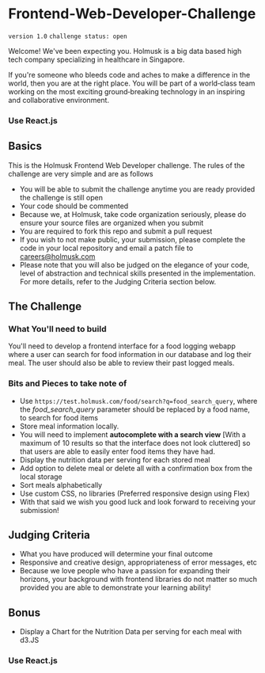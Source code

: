 # Frontend-Web-Developer-Challenge

`version 1.0`
`challenge status: open`

Welcome! We've been expecting you. Holmusk is a big data based high tech company specializing in healthcare in Singapore.

If you're someone who bleeds code and aches to make a difference in the world, then you are at the right place. You will be part of a world‑class team working on the most exciting ground‑breaking technology in an inspiring and collaborative environment.

### Use React.js

## Basics

This is the Holmusk Frontend Web Developer challenge. The rules of the challenge are very simple and are as follows

* You will be able to submit the challenge anytime you are ready provided the challenge is still open
* Your code should be commented
* Because we, at Holmusk, take code organization seriously, please do ensure your source files are organized when you submit
* You are required to fork this repo and submit a pull request
* If you wish to not make public, your submission, please complete the code in your local repository and email a patch file to careers@holmusk.com
* Please note that you will also be judged on the elegance of your code, level of abstraction and technical skills presented in the implementation. For more details, refer to the Judging Criteria section below.

## The Challenge 

### What You'll need to build

You'll need to develop a frontend interface for a food logging webapp where a user can search for food information in our database and log their meal. The user should also be able to review their past logged meals.

### Bits and Pieces to take note of
* Use `https://test.holmusk.com/food/search?q=food_search_query`, where the *food_search_query* parameter should be replaced by a food name, to search for food items
* Store meal information locally.
* You will need to implement **autocomplete with a search view** [With a maximum of 10 results so that the interface does not look cluttered] so that users are able to easily enter food items they have had.
* Display the nutrition data per serving for each stored meal
* Add option to delete meal or delete all with a confirmation box from the local storage
* Sort meals alphabetically
* Use custom CSS, no libraries (Preferred responsive design using Flex)
* With that said we wish you good luck and look forward to receiving your submission!

## Judging Criteria
* What you have produced will determine your final outcome
* Responsive and creative design, appropriateness of error messages, etc
* Because we love people who have a passion for expanding their horizons, your background with frontend libraries do not matter so much provided you are able to demonstrate your learning ability!

## Bonus
* Display a Chart for the Nutrition Data per serving for each meal with d3.JS

### Use React.js
